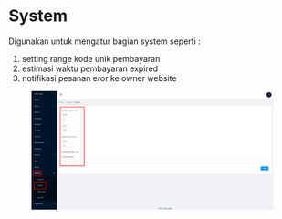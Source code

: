# System

Digunakan untuk mengatur bagian system seperti :&#x20;

1. setting range kode unik pembayaran
2. estimasi waktu pembayaran expired
3. notifikasi pesanan eror ke owner website

<figure><img src="../../.gitbook/assets/image (44).png" alt=""><figcaption></figcaption></figure>
